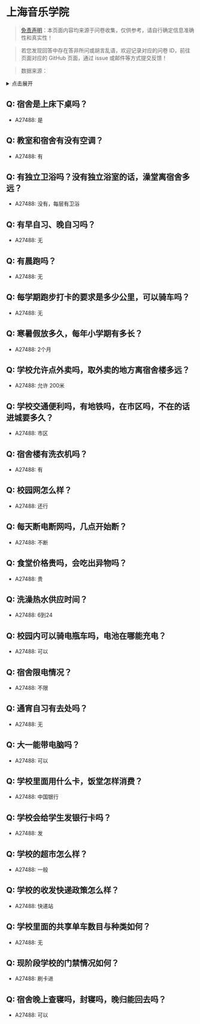 # 上海音乐学院

> [免责声明](https://colleges.chat/#_3)：本页面内容均来源于问卷收集，仅供参考，请自行确定信息准确性和真实性！

> 若您发现回答中存在答非所问或胡言乱语，欢迎记录对应的问卷 ID，前往页面对应的 GitHub 页面，通过 issue 或邮件等方式提交反馈！

> 数据来源：

<details><summary>点击展开</summary>
<ul>
<li>A27488: 匿名 (2025 年 02 月)</li>
</ul>
</details>

## Q: 宿舍是上床下桌吗？

- A27488: 是

## Q: 教室和宿舍有没有空调？

- A27488: 有

## Q: 有独立卫浴吗？没有独立浴室的话，澡堂离宿舍多远？

- A27488: 没有，每层有卫浴

## Q: 有早自习、晚自习吗？

- A27488: 无

## Q: 有晨跑吗？

- A27488: 无

## Q: 每学期跑步打卡的要求是多少公里，可以骑车吗？

- A27488: 无

## Q: 寒暑假放多久，每年小学期有多长？

- A27488: 2个月

## Q: 学校允许点外卖吗，取外卖的地方离宿舍楼多远？

- A27488: 允许 200米

## Q: 学校交通便利吗，有地铁吗，在市区吗，不在的话进城要多久？

- A27488: 市区

## Q: 宿舍楼有洗衣机吗？

- A27488: 有

## Q: 校园网怎么样？

- A27488: 还行

## Q: 每天断电断网吗，几点开始断？

- A27488: 不断

## Q: 食堂价格贵吗，会吃出异物吗？

- A27488: 贵

## Q: 洗澡热水供应时间？

- A27488: 6到24

## Q: 校园内可以骑电瓶车吗，电池在哪能充电？

- A27488: 可以

## Q: 宿舍限电情况？

- A27488: 不限

## Q: 通宵自习有去处吗？

- A27488: 无

## Q: 大一能带电脑吗？

- A27488: 可以

## Q: 学校里面用什么卡，饭堂怎样消费？

- A27488: 中国银行

## Q: 学校会给学生发银行卡吗？

- A27488: 发

## Q: 学校的超市怎么样？

- A27488: 一般

## Q: 学校的收发快递政策怎么样？

- A27488: 快递站

## Q: 学校里面的共享单车数目与种类如何？

- A27488: 无

## Q: 现阶段学校的门禁情况如何？

- A27488: 刷卡进

## Q: 宿舍晚上查寝吗，封寝吗，晚归能回去吗？

- A27488: 可以

